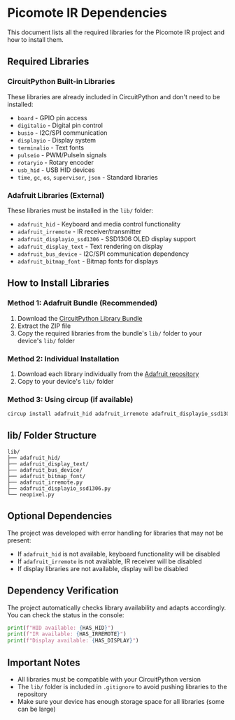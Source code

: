 # Picomote IR Dependencies

This document lists all the required libraries for the Picomote IR project and how to install them.

## Required Libraries

### CircuitPython Built-in Libraries
These libraries are already included in CircuitPython and don't need to be installed:

- `board` - GPIO pin access
- `digitalio` - Digital pin control  
- `busio` - I2C/SPI communication
- `displayio` - Display system
- `terminalio` - Text fonts
- `pulseio` - PWM/PulseIn signals
- `rotaryio` - Rotary encoder
- `usb_hid` - USB HID devices
- `time`, `gc`, `os`, `supervisor`, `json` - Standard libraries

### Adafruit Libraries (External)
These libraries must be installed in the `lib/` folder:

- `adafruit_hid` - Keyboard and media control functionality
- `adafruit_irremote` - IR receiver/transmitter
- `adafruit_displayio_ssd1306` - SSD1306 OLED display support
- `adafruit_display_text` - Text rendering on display
- `adafruit_bus_device` - I2C/SPI communication dependency
- `adafruit_bitmap_font` - Bitmap fonts for displays

## How to Install Libraries

### Method 1: Adafruit Bundle (Recommended)
1. Download the [CircuitPython Library Bundle](https://circuitpython.org/libraries)
2. Extract the ZIP file
3. Copy the required libraries from the bundle's `lib/` folder to your device's `lib/` folder

### Method 2: Individual Installation
1. Download each library individually from the [Adafruit repository](https://github.com/adafruit/Adafruit_CircuitPython_Bundle)
2. Copy to your device's `lib/` folder

### Method 3: Using circup (if available)
```bash
circup install adafruit_hid adafruit_irremote adafruit_displayio_ssd1306 adafruit_display_text
```

## lib/ Folder Structure

```
lib/
├── adafruit_hid/
├── adafruit_display_text/
├── adafruit_bus_device/
├── adafruit_bitmap_font/
├── adafruit_irremote.py
├── adafruit_displayio_ssd1306.py
└── neopixel.py
```

## Optional Dependencies

The project was developed with error handling for libraries that may not be present:

- If `adafruit_hid` is not available, keyboard functionality will be disabled
- If `adafruit_irremote` is not available, IR receiver will be disabled
- If display libraries are not available, display will be disabled

## Dependency Verification

The project automatically checks library availability and adapts accordingly. You can check the status in the console:

```python
print(f"HID available: {HAS_HID}")
print(f"IR available: {HAS_IRREMOTE}")
print(f"Display available: {HAS_DISPLAY}")
```

## Important Notes

- All libraries must be compatible with your CircuitPython version
- The `lib/` folder is included in `.gitignore` to avoid pushing libraries to the repository
- Make sure your device has enough storage space for all libraries (some can be large) 